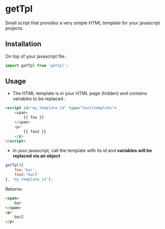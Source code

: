 # getTpl

Small script that provides a very simple HTML template for your javascript projects.

## Installation
On top of your javascript file :
```javascript
import getTpl from 'gettpl';
```

## Usage 
* The HTML template is in your HTML page (hidden) and contains variables to be replaced :
```html
<script id="my_template_id" type="text/template">
    <span>
        {{ foo }}
    </span>
    <p>
        {{ foo2 }}
    </p>
</script>
```

* In your javascript, call the template with its id and **variables will be replaced via an object**
```javascript
getTpl({ 
    foo:'bar', 
    foo2:'bar2' 
}, 'my_template_id'); 
```

Returns: 
```html
<span>
    bar
</span>
<p>
    bar2
</p>
```


